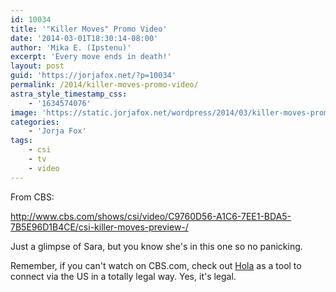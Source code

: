 ```yaml
---
id: 10034
title: '"Killer Moves" Promo Video'
date: '2014-03-01T18:30:14-08:00'
author: 'Mika E. (Ipstenu)'
excerpt: 'Every move ends in death!'
layout: post
guid: 'https://jorjafox.net/?p=10034'
permalink: /2014/killer-moves-promo-video/
astra_style_timestamp_css:
    - '1634574076'
image: 'https://static.jorjafox.net/wordpress/2014/03/killer-moves-promo1.png'
categories:
    - 'Jorja Fox'
tags:
    - csi
    - tv
    - video
---
```


From CBS:

http://www.cbs.com/shows/csi/video/C9760D56-A1C6-7EE1-BDA5-7B5E96D1B4CE/csi-killer-moves-preview-/

Just a glimpse of Sara, but you know she's in this one so no panicking.

Remember, if you can't watch on CBS.com, check out <a href="https://hola.org/">Hola</a> as a tool to connect via the US in a totally legal way. Yes, it's legal.

